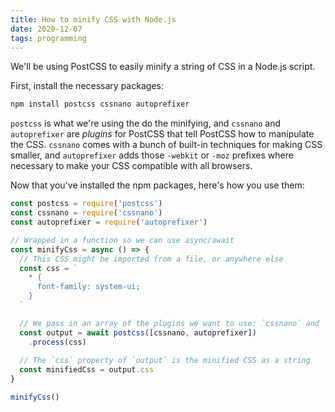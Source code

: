 ```yaml
---
title: How to minify CSS with Node.js
date: 2020-12-07
tags: programming
---
```

We'll be using PostCSS to easily minify a string of CSS in a Node.js script. 

First, install the necessary packages: 

```bash
npm install postcss cssnano autoprefixer
```

`postcss` is what we're using the do the minifying, and `cssnano` and `autoprefixer` are *plugins* for PostCSS that tell PostCSS how to manipulate the CSS. `cssnano` comes with a bunch of built-in techniques for making CSS smaller, and `autoprefixer` adds those `-webkit` or `-moz` prefixes where necessary to make your CSS compatible with all browsers. 

Now that you've installed the npm packages, here's how you use them: 

```javascript
const postcss = require('postcss')
const cssnano = require('cssnano')
const autoprefixer = require('autoprefixer')

// Wrapped in a function so we can use async/await
const minifyCss = async () => {
  // This CSS might be imported from a file, or anywhere else
  const css = `
    * {
      font-family: system-ui;
    }
  `

  // We pass in an array of the plugins we want to use: `cssnano` and `autoprefixer`
  const output = await postcss([cssnano, autoprefixer])
    .process(css)
  
  // The `css` property of `output` is the minified CSS as a string
  const minifiedCss = output.css
}

minifyCss()
```
